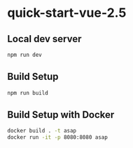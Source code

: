 # quick-start-vue-2.5

## Local dev server

``` bash
npm run dev
```

## Build Setup

``` bash
npm run build
```

## Build Setup with Docker

``` bash
docker build . -t asap
docker run -it -p 8080:8080 asap
```


